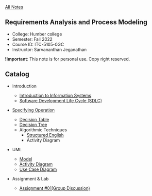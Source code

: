 [All Notes](../index.md)

## Requirements Analysis and Process Modeling

- College: Humber college
- Semester: Fall 2022
- Course ID: ITC-5105-0GC
- Instructor: Sarvananthan Jeganathan

**!Important**: This note is for personal use. Copy right reserved.

## Catalog

- Introduction

  - [Introduction to Information Systems](./introduction/info_system.md)
  - [Software Development Life Cycle (SDLC)](./introduction/sdlc.md)

- [Specifying Operation](./uml/specifying_operation.md)

  - [Decision Table](./uml/specifying_operation.md#decision-table)
  - [Decision Tree](./uml/specifying_operation.md#decision-tree)
  - Algorithmic Techniques
    - [Structured English](./uml/specifying_operation.md#structured-english)
    - Activity Diagram

- UML

  - [Model](./uml/model.md)
  - [Activity Diagram](./uml/activity_diagram.md)
  - [Use Case Diagram](./uml/use_case_diagram.md)

- Assignment & Lab
  - [Assignment #01(Group Discussion)](./ass%26lab/ass01.md)
